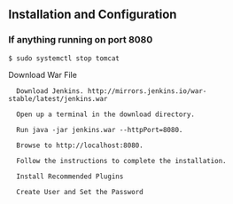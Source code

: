 

## Installation and Configuration

### If anything running on port 8080
    $ sudo systemctl stop tomcat

Download War File

      Download Jenkins. http://mirrors.jenkins.io/war-stable/latest/jenkins.war

      Open up a terminal in the download directory.

      Run java -jar jenkins.war --httpPort=8080.

      Browse to http://localhost:8080.

      Follow the instructions to complete the installation.

      Install Recommended Plugins   

      Create User and Set the Password
